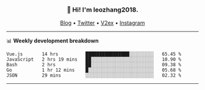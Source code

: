 <h3 align="center">👋 Hi! I'm leozhang2018.</h3>
<p align="center">
  <a href="https://code.leozhang2018.me">Blog</a> •
  <a href="https://twitter.com/leozhang2018">Twitter</a> •
  <a href="https://www.v2ex.com/member/leozhang">V2ex</a> •
  <a href="https://www.instagram.com/leozhanghere">Instagram</a>
</p>

-------

📊 **Weekly development breakdown**
<!--START_SECTION:waka-->
```text
Vue.js       14 hrs          ████████████████░░░░░░░░░   65.45 % 
JavaScript   2 hrs 19 mins   ██░░░░░░░░░░░░░░░░░░░░░░░   10.90 % 
Bash         2 hrs           ██░░░░░░░░░░░░░░░░░░░░░░░   09.38 % 
Go           1 hr 12 mins    █░░░░░░░░░░░░░░░░░░░░░░░░   05.68 % 
JSON         29 mins         ░░░░░░░░░░░░░░░░░░░░░░░░░   02.32 %
```
<!--END_SECTION:waka-->
-------
